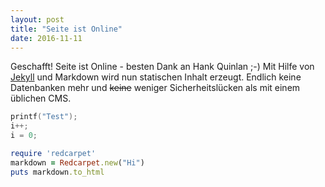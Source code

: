 ```yaml
---
layout: post
title: "Seite ist Online"
date: 2016-11-11
---
```


Geschafft! Seite ist Online - besten Dank an Hank Quinlan ;-) Mit Hilfe von [Jekyll](http://jekyllrb.com) und Markdown wird nun statischen Inhalt erzeugt. Endlich keine Datenbanken mehr und ~~keine~~ weniger Sicherheitslücken als mit einem üblichen CMS.


```c
printf("Test");
i++;
i = 0;
```

```ruby
require 'redcarpet'
markdown = Redcarpet.new("Hi")
puts markdown.to_html
```
